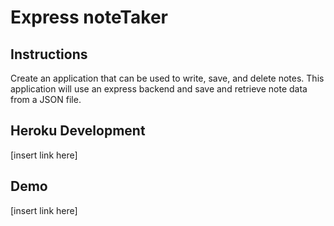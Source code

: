 # Express noteTaker
## Instructions
Create an application that can be used to write, save, and delete notes. This application will use an express backend and save and retrieve note data from a JSON file.
## Heroku Development 
[insert link here]
## Demo
[insert link here]


